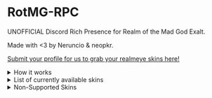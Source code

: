 # RotMG-RPC
UNOFFICIAL Discord Rich Presence for Realm of the Mad God Exalt.

Made with <3 by Neruncio & neopkr.

[Submit your profile for us to grab your realmeye skins here!](https://forms.office.com/r/HJauAvQ5Mk)

<details>
<summary>How it works</summary>
<br>

This Rich Presence does not get involved with the game's code, instead, it takes info directly from RealmEye. The page is scrapped, which lets us take (non malicious) information we need, such as: Current character, base fame & level.

</details>

<details>
<summary>List of currently available skins</summary>
<br>

#### General
    - Exalted Skins

#### Rogue
    - Mushroom Girl Rogue
    - Jack the Ripper
    - Cloaked Ascendant Rogue
    - Brigand
#### Archer
    - Blorph the Archer
    - Elven Archer
    - Kings Bowman Archer
    - Robin Hood
    - Sunflower Archer
#### Wizard
    - Snow Queen
    - Hermit Wizard
    - Ordinary Magician
#### Priest
    - Ice King Priest
    - Lyrical Priestess
    - Carthusian Monk Priest
    - Shrine Priestess
#### Warrior
    - Chinese Princess Warrior
    - Explorer
#### Knight
    - Sleepover Knight
    - Heroic Knight
    - Astronaut Knight
    - Glacius Knight
    - Bear Suit Knight
    - Penguin Knight
#### Paladin
    - Cleaner Maid Paladin
    - Demon Spawn
    - Mini Royal Gladiator Paladin
#### Assassin
    - Blue Frog Assassin
    - Vampire Hunter
    - Alice Assassin
    - Sweet Chocolatier Assassin
    - Veteran Assassin
    - Snowball Kid Assassin
    - Cronus Entity Assassin
#### Necromancer
    - Anubis Necromancer
    - Necro of Christmas Yet-to-Come
    - Hollow Prince Necromancer
    - Vampire Lord
    - Vengeful Yokai Necromancer
#### Huntress
    - Nexus No Miko
    - Forest Tracker Huntress
    - Mini Queen Bee Huntress
#### Mystic
    - Leprechaun Mystic
    - Yuki Onna Mystic
    - Lil' Bo-Peep
    - Lil Red
    - Lunar Mystic
    - Aphrodite Mystic
    - Hula Mystic
#### Trickster
    - Queen of Misrule Trickster
    - Chinese Dress Trickster
    - Bunny Trickster
    - Traffic Cone Trickster
    - Jiangshi Trickster
#### Sorcerer
    - Mini Court Magician Sorcerer
    - Mini Malus Sorcerer
#### Ninja
    - Wind Flower Ninja
    - Death
    - Slashing Beauty
#### Samurai
    - Oryxmas Samurai
    - Antinomy Samurai
#### Bard
    - Twintailed Vocalist Bard
    - Antinomy Bard
    - Wandering Spellcaster Bard
#### Summoner
    - Menagerie Master Summoner
    - Mauve Magus Summoner
#### Kensei
    - Mini Tidal Wave Kensei
    
</details>

<details>
<summary>Non-Supported Skins</summary>
<br>
    
#### Kensei
    - Rain Flower Kensei
    - Zodiac Tiger Kensei
#### Sorcerer
    - Fire Elemental Sorcerer
#### Huntress
    - Drill Operator Huntress
#### Summoner
    - Freyja Summoner
    
</details>
